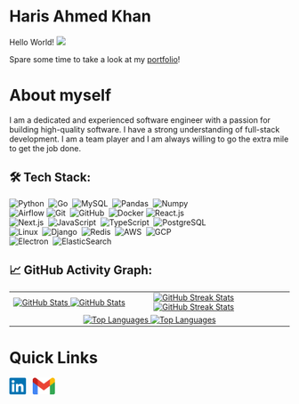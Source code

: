 # Haris Ahmed Khan

<p>Hello World! <img src="https://raw.githubusercontent.com/MartinHeinz/MartinHeinz/master/wave.gif" height="21"></p>
<p>Spare some time to take a look at my <a href="https://hariskhan.site">portfolio</a>!</p>

# About myself

I am a dedicated and experienced software engineer with a passion for building high-quality software. I have a strong
understanding of full-stack development. I am a team player and I am always willing to go the extra mile to get the job
done.

## 🛠️ Tech Stack:
![Python](https://img.shields.io/badge/-Python-555?style=flat&logo=python)&nbsp;
![Go](https://img.shields.io/badge/-Go-555?style=flat&logo=go)&nbsp;
![MySQL](https://img.shields.io/badge/-MySQL-555?style=flat&logo=mysql&logoColor=fff)&nbsp;
![Pandas](https://img.shields.io/badge/-Pandas-555?style=flat&logo=pandas)&nbsp;
![Numpy](https://img.shields.io/badge/-Numpy-555?style=flat&logo=numpy)&nbsp;\
![Airflow](https://img.shields.io/badge/-Airflow-555?style=flat&logo=Apache-Airflow)
![Git](https://img.shields.io/badge/-Git-555?style=flat&logo=git)&nbsp;
![GitHub](https://img.shields.io/badge/-GitHub-555?style=flat&logo=github)&nbsp;
![Docker](https://img.shields.io/badge/-Docker-555?style=flat&logo=Docker)
![React.js](https://img.shields.io/badge/-React.js-555?style=flat&logo=React)&nbsp;\
![Next.js](https://img.shields.io/badge/-Next.js-555?style=flat&logo=Nextdotjs)&nbsp;
![JavaScript](https://img.shields.io/badge/-JavaScript-555?style=flat&logo=javascript)&nbsp;
![TypeScript](https://img.shields.io/badge/-TypeScript-555?style=flat&logo=typescript)&nbsp;
![PostgreSQL](https://img.shields.io/badge/-PostgreSQL-555?style=flat&logo=postgresql)&nbsp;\
![Linux](https://img.shields.io/badge/-Linux-555?style=flat&logo=linux)&nbsp;
![Django](https://img.shields.io/badge/-Django-555?style=flat&logo=django)&nbsp;
![Redis](https://img.shields.io/badge/-Redis-555?style=flat&logo=redis)&nbsp;
![AWS](https://img.shields.io/badge/-AWS-555?style=flat&logo=amazonwebservices)&nbsp;
![GCP](https://img.shields.io/badge/-GCP-555?style=flat&logo=googlecloud)&nbsp;\
![Electron](https://img.shields.io/badge/-Electron-555?style=flat&logo=electron&logoColor=89c6f5)&nbsp;
![ElasticSearch](https://img.shields.io/badge/-ElasticSearch-555?style=flat&logo=elasticsearch)&nbsp;

## 📈 GitHub Activity Graph:

<table align="center">
    <tr>
        <td width="50%">
            <a href="https://github.com/Haklifesavr#gh-light-mode-only">
                <img width="400" src="https://github-readme-stats.vercel.app/api?username=Haklifesavr&theme=default&hide_border=false&include_all_commits=true&count_private=true#gh-light-mode-only" alt="GitHub Stats"/>
            </a>
            <a href="https://github.com/Haklifesavr#gh-dark-mode-only">
                <img width="400" src="https://github-readme-stats.vercel.app/api?username=Haklifesavr&theme=tokyonight&hide_border=false&include_all_commits=true&count_private=true#gh-dark-mode-only" alt="GitHub Stats"/>
            </a>
        </td>
        <td width="50%">
            <a href="https://github.com/Haklifesavr#gh-light-mode-only">
                <img width="400" src="https://github-readme-streak-stats.herokuapp.com/?user=Haklifesavr&theme=default&hide_border=false#gh-light-mode-only" alt="GitHub Streak Stats"/>
            </a>
            <a href="https://github.com/Haklifesavr#gh-dark-mode-only">
                <img width="400" src="https://github-readme-streak-stats.herokuapp.com/?user=Haklifesavr&theme=tokyonight&hide_border=false#gh-dark-mode-only" alt="GitHub Streak Stats"/>
            </a>
        </td>
    </tr>
    <tr>
        <td align="center" colspan="2">
            <a href="https://github.com/Haklifesavr#gh-light-mode-only">
                <img width="400" src="https://github-readme-stats.vercel.app/api/top-langs/?username=Haklifesavr&theme=default&hide_border=false&include_all_commits=true&count_private=true&layout=compact#gh-light-mode-only" alt="Top Languages"/>
            </a>
            <a href="https://github.com/Haklifesavr#gh-dark-mode-only">
                <img width="400" src="https://github-readme-stats.vercel.app/api/top-langs/?username=Haklifesavr&theme=tokyonight&hide_border=false&include_all_commits=true&count_private=true&layout=compact#gh-dark-mode-only" alt="Top Languages"/>
            </a>
        </td>
    </tr>
</table>

# Quick Links

<a href="https://www.linkedin.com/in/haris-ahmed-khan-819309192//"><img height="30" src="https://github.com/Haklifesavr/Haklifesavr/blob/main/images/linkedin.png"></a>&nbsp;&nbsp;
<a href="mailto:hak173129@gmail.com"><img height="30" src="https://github.com/Haklifesavr/Haklifesavr/blob/main/images/gmail.png"></a>&nbsp;&nbsp;

